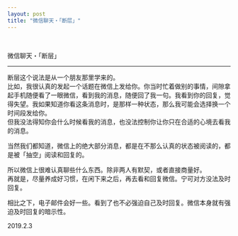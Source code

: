 ```yaml
---
layout: post
title: "微信聊天・「断层」"
---
```


  
&nbsp;
&nbsp;


微信聊天・「断层」

---

断层这个说法是从一个朋友那里学来的。
<br>比如，我很认真的发起一个话题在微信上发给你。你当时忙着做别的事情，间隙拿起手机随便看了一眼微信，看到我的消息，随便回了我一句。我看到你的回复，觉得失望。我如果知道你看这条消息时，是那样一种状态，那么我可能会选择换一个时间段发给你。
<br>但我没法得知你会什么时候看我的消息，也没法控制你让你只在合适的心境去看我的消息。

当然我们都知道，微信上的绝大部分消息，都是在不那么认真的状态被阅读的，都是被「抽空」阅读和回复的。

所以微信上很难认真聊些什么东西。除非两人有默契，或者直接商量好。
<br>再就是，尽量养成好习惯，在闲下来之后，再去看和回复微信。宁可对方没法及时回复。

相比之下，电子邮件会好一些。看到了也不必强迫自己及时回复。微信本身就有强迫及时回复的暗示性。

2019.2.3